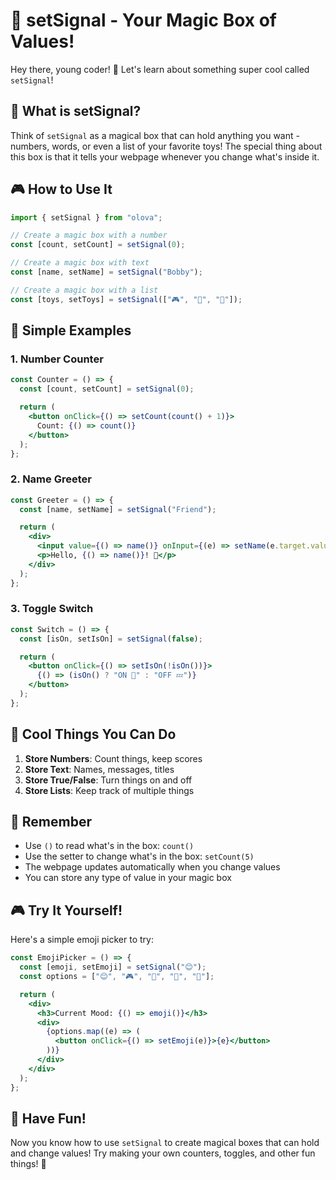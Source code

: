 # 🎯 setSignal - Your Magic Box of Values!

Hey there, young coder! 👋 Let's learn about something super cool called
`setSignal`!

## 🤔 What is setSignal?

Think of `setSignal` as a magical box that can hold anything you want - numbers,
words, or even a list of your favorite toys! The special thing about this box is
that it tells your webpage whenever you change what's inside it.

## 🎮 How to Use It

```jsx
import { setSignal } from "olova";

// Create a magic box with a number
const [count, setCount] = setSignal(0);

// Create a magic box with text
const [name, setName] = setSignal("Bobby");

// Create a magic box with a list
const [toys, setToys] = setSignal(["🎮", "🎨", "🎪"]);
```

## 🌟 Simple Examples

### 1. Number Counter

```jsx
const Counter = () => {
  const [count, setCount] = setSignal(0);

  return (
    <button onClick={() => setCount(count() + 1)}>
      Count: {() => count()}
    </button>
  );
};
```

### 2. Name Greeter

```jsx
const Greeter = () => {
  const [name, setName] = setSignal("Friend");

  return (
    <div>
      <input value={() => name()} onInput={(e) => setName(e.target.value)} />
      <p>Hello, {() => name()}! 👋</p>
    </div>
  );
};
```

### 3. Toggle Switch

```jsx
const Switch = () => {
  const [isOn, setIsOn] = setSignal(false);

  return (
    <button onClick={() => setIsOn(!isOn())}>
      {() => (isOn() ? "ON 🌟" : "OFF 💤")}
    </button>
  );
};
```

## 🎨 Cool Things You Can Do

1. **Store Numbers**: Count things, keep scores
2. **Store Text**: Names, messages, titles
3. **Store True/False**: Turn things on and off
4. **Store Lists**: Keep track of multiple things

## 🎯 Remember

- Use `()` to read what's in the box: `count()`
- Use the setter to change what's in the box: `setCount(5)`
- The webpage updates automatically when you change values
- You can store any type of value in your magic box

## 🎮 Try It Yourself!

Here's a simple emoji picker to try:

```jsx
const EmojiPicker = () => {
  const [emoji, setEmoji] = setSignal("😊");
  const options = ["😊", "🎮", "🌟", "🎨", "🚀"];

  return (
    <div>
      <h3>Current Mood: {() => emoji()}</h3>
      <div>
        {options.map((e) => (
          <button onClick={() => setEmoji(e)}>{e}</button>
        ))}
      </div>
    </div>
  );
};
```

## 🌈 Have Fun!

Now you know how to use `setSignal` to create magical boxes that can hold and
change values! Try making your own counters, toggles, and other fun things! 🚀
